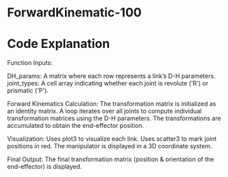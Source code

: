 # ForwardKinematic-100

# Code Explanation
Function Inputs:

DH_params: A matrix where each row represents a link’s D-H parameters.
joint_types: A cell array indicating whether each joint is revolute ('R') or prismatic ('P').

Forward Kinematics Calculation:
The transformation matrix is initialized as an identity matrix.
A loop iterates over all joints to compute individual transformation matrices using the D-H parameters.
The transformations are accumulated to obtain the end-effector position.

Visualization:
Uses plot3 to visualize each link.
Uses scatter3 to mark joint positions in red.
The manipulator is displayed in a 3D coordinate system.

Final Output:
The final transformation matrix (position & orientation of the end-effector) is displayed.
